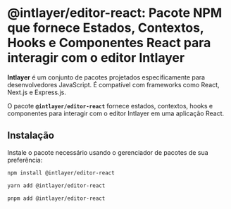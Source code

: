 # @intlayer/editor-react: Pacote NPM que fornece Estados, Contextos, Hooks e Componentes React para interagir com o editor Intlayer

**Intlayer** é um conjunto de pacotes projetados especificamente para desenvolvedores JavaScript. É compatível com frameworks como React, Next.js e Express.js.

O pacote **`@intlayer/editor-react`** fornece estados, contextos, hooks e componentes para interagir com o editor Intlayer em uma aplicação React.

## Instalação

Instale o pacote necessário usando o gerenciador de pacotes de sua preferência:

```bash
npm install @intlayer/editor-react
```

```bash
yarn add @intlayer/editor-react
```

```bash
pnpm add @intlayer/editor-react
```
